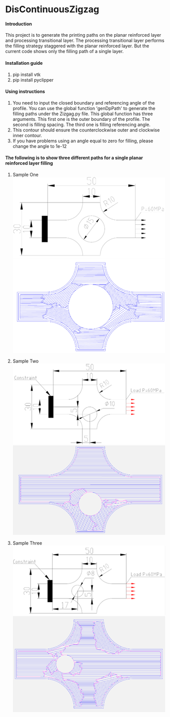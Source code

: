 # DisContinuousZigzag

#### Introduction
This project is to generate the printing paths on the planar reinforced layer and processing transitional layer. The processing transitional layer performs the filling strategy staggered with the planar reinforced layer. But the current code shows only the filling path of a single layer.

#### Installation guide

1.  pip install vtk
2.  pip install pyclipper

#### Using instructions

1.  You need to input the closed boundary and referencing angle of the profile. You can use the global function 'genDpPath' to generate the filling paths under the Zizgag.py file. This global function has three arguments. This first one is the outer boundary of the profile. The second is filling spacing. The third one is filling referencing angle.
2. This contour should ensure the counterclockwise outer and clockwise inner contour.
3. If you have problems using an angle equal to zero for filling, please change the angle to 1e-12

#### The following is to show three different paths for a single planar reinforced layer filling
1. Sample One
    ![输入图片说明](Picture/SampleOne/Model.PNG)
    ![输入图片说明](Picture/SampleOne/SampleOne.png)

2. Sample Two
    ![输入图片说明](Picture/SampleTwo/Model.PNG)
    ![输入图片说明](Picture/SampleTwo/SampleTwo.PNG)

3. Sample Three
    ![输入图片说明](Picture/SampleThree/Model.PNG)
    ![输入图片说明](Picture/SampleThree/SampleThree.PNG)